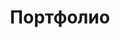 ---
title: Портфолио
description: Статически собираемый сайт с блогом и генерируемым резюме
subpage: false
deprecated: false
tags: ["JavaScript", "Astro"]
---